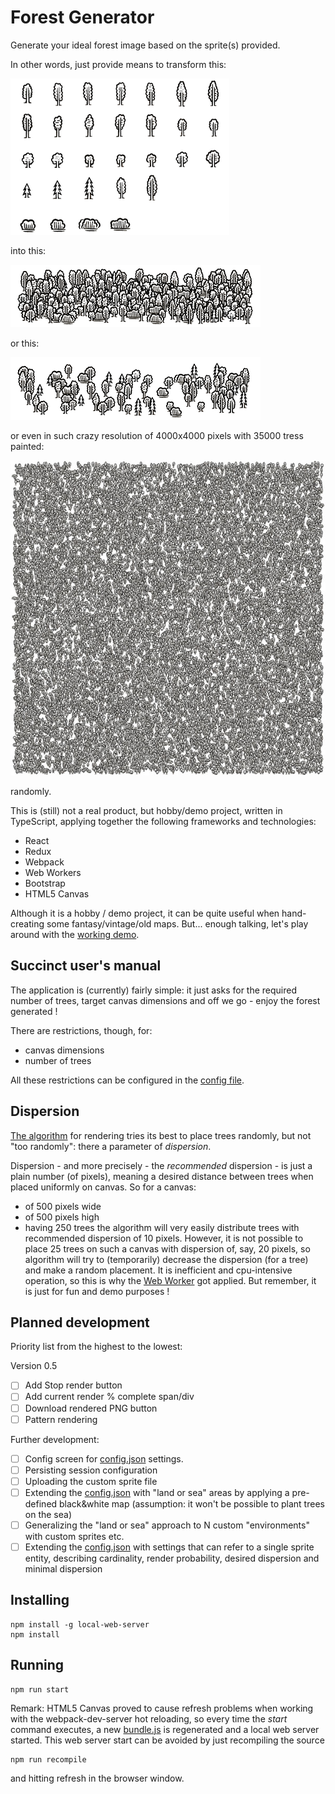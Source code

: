 # Forest Generator

Generate your ideal forest image based on the sprite(s) provided.

In other words, just provide means to transform this:

![Sprite](img/examples/trees-sprite.png)

into this:

![Forest #1](img/examples/example-forest-1.png)

or this:

![Forest #2](img/examples/example-forest-2.png)

or even in such crazy resolution of 4000x4000 pixels with 35000 tress painted: 

![Forest #3](img/examples/example-forest-3.jpg)

randomly.

This is (still) not a real product, but hobby/demo project, written in TypeScript, applying together the following frameworks and technologies:
* React
* Redux
* Webpack
* Web Workers
* Bootstrap
* HTML5 Canvas

Although it is a hobby / demo project, it can be quite useful when hand-creating some fantasy/vintage/old maps. But... enough talking, let's play around with the [working demo](https://sharpcoding.github.io/forest-generator/).

## Succinct user's manual 

The application is (currently) fairly simple: it just asks for the required number of trees, target canvas dimensions and off we go - enjoy the forest generated !

There are restrictions, though, for:
* canvas dimensions
* number of trees

All these restrictions can be configured in the [config file](/src/config.json).

## Dispersion

[The algorithm](src/algorithms/treeGeneratorWithDispersion.ts) for rendering tries its best to place trees randomly, but not "too randomly": there a parameter of *dispersion*. 

Dispersion - and more precisely - the *recommended* dispersion - is just a plain number (of pixels), meaning a desired distance between trees when placed uniformly on canvas. So for a canvas:
* of 500 pixels wide
* of 500 pixels high
* having 250 trees
the algorithm will very easily distribute trees with recommended dispersion of 10 pixels. However, it is not possible to place 25 trees on such a canvas with dispersion of, say, 20 pixels, so algorithm will try to (temporarily) decrease the dispersion (for a tree) and make a random placement. It is inefficient and cpu-intensive operation, so this is why the [Web Worker](src/algorithms/treeGeneratorWithDispersion.ts) got applied. But remember, it is just for fun and demo purposes !

## Planned development

Priority list from the highest to the lowest:

Version 0.5
- [ ] Add Stop render button 
- [ ] Add current render % complete span/div 
- [ ] Download rendered PNG button
- [ ] Pattern rendering

Further development:
- [ ] Config screen for [config.json](src/config.json) settings.
- [ ] Persisting session configuration
- [ ] Uploading the custom sprite file
- [ ] Extending the [config.json](src/config.json) with "land or sea" areas by applying a pre-defined black&white map (assumption: it won't be possible to plant trees on the sea)
- [ ] Generalizing the "land or sea" approach to N custom "environments" with custom sprites etc.
- [ ] Extending the [config.json](src/config.json) with settings that can refer to a single sprite entity, describing cardinality, render probability, desired dispersion and minimal dispersion

## Installing

```
npm install -g local-web-server
npm install
```

## Running

```
npm run start
```

Remark: HTML5 Canvas proved to cause refresh problems when working with the webpack-dev-server hot reloading, so every time the *start* command executes, a new [bundle.js](/dist/bundle.js) is regenerated and a local web server started. This web server start can be avoided by just recompiling the source

```
npm run recompile
```

and hitting refresh in the browser window.